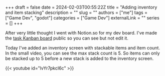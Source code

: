 +++ 
draft = false
date = 2024-02-03T00:55:22Z
title = "Adding inventory and item stacking"
description = ""
slug = ""
authors = ["me"]
tags = ["Game Dev", "godot"]
categories = ["Game Dev"]
externalLink = ""
series = []
+++

After very little thought I went with Notion.so for my dev board. I've made the [task Kanban board](https://literate-empress-b44.notion.site/8f50c065981d4070b1fb9fe08be38631?v=9b6fdc415c6d456a93c70e257cb7fae4&pvs=4) public so you can see but not edit it.

Today I've added an inventory screen with stackable items and item count. In the small video, you can see the max stack count is 5. So items can only be stacked up to 5 before a new stack is added to the inventory screen.

{{< youtube id="lvYr7pkcI6c" >}}



